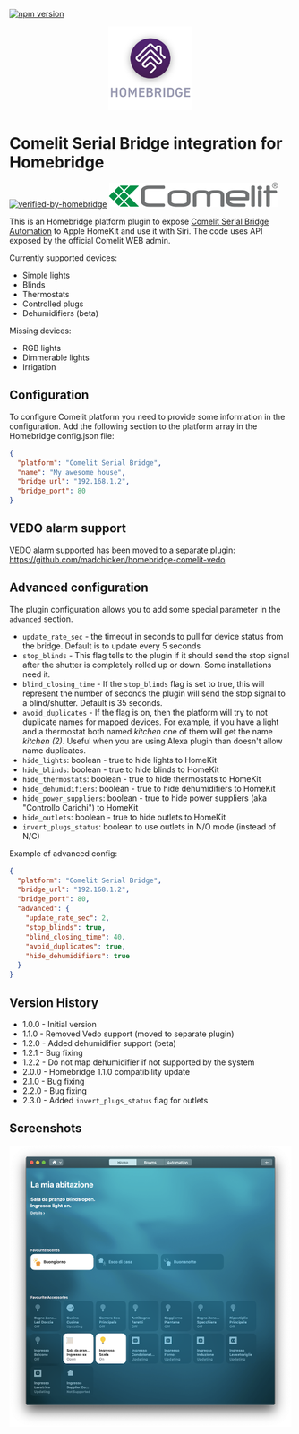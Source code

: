 [![npm version](https://badge.fury.io/js/homebridge-comelit-sb-platform.svg)](https://badge.fury.io/js/homebridge-comelit-sb-platform)

<p align="center">
<img src="https://github.com/homebridge/branding/raw/master/logos/homebridge-wordmark-logo-vertical.png" width="150">
</p>

# Comelit Serial Bridge integration for Homebridge

[![verified-by-homebridge](https://badgen.net/badge/homebridge/verified/purple)](https://github.com/homebridge/homebridge/wiki/Verified-Plugins)
![Comelit](https://github.com/madchicken/homebridge-comelit-hub/raw/master/images/comelit.png)

This is an Homebridge platform plugin to expose [Comelit Serial Bridge Automation](https://www.comelitgroup.com/en/systems/home-automation/system-managers/serial-bridge-page/) to Apple HomeKit and use it with Siri.
The code uses API exposed by the official Comelit WEB admin.

Currently supported devices:

- Simple lights
- Blinds
- Thermostats
- Controlled plugs
- Dehumidifiers (beta)

Missing devices:

- RGB lights
- Dimmerable lights
- Irrigation

## Configuration

To configure Comelit platform you need to provide some information in the configuration.
Add the following section to the platform array in the Homebridge config.json file:

```json
{
  "platform": "Comelit Serial Bridge",
  "name": "My awesome house",
  "bridge_url": "192.168.1.2",
  "bridge_port": 80
}
```

## VEDO alarm support

VEDO alarm supported has been moved to a separate plugin: https://github.com/madchicken/homebridge-comelit-vedo

## Advanced configuration

The plugin configuration allows you to add some special parameter in the `advanced` section.

- `update_rate_sec` - the timeout in seconds to pull for device status from the bridge. Default is to update every 5 seconds
- `stop_blinds` - This flag tells to the plugin if it should send the stop signal after the shutter is completely rolled up or down. Some installations need it.
- `blind_closing_time` - If the `stop_blinds` flag is set to true, this will represent the number of seconds the plugin will send the stop signal to a blind/shutter. Default is 35 seconds.
- `avoid_duplicates` - If the flag is on, then the platform will try to not duplicate names for mapped devices. For example, if you have a light and a thermostat both named _kitchen_ one of them will get the name _kitchen (2)_.
  Useful when you are using Alexa plugin than doesn't allow name duplicates.
- `hide_lights`: boolean - true to hide lights to HomeKit
- `hide_blinds`: boolean - true to hide blinds to HomeKit
- `hide_thermostats`: boolean - true to hide thermostats to HomeKit
- `hide_dehumidifiers`: boolean - true to hide dehumidifiers to HomeKit
- `hide_power_suppliers`: boolean - true to hide power suppliers (aka "Controllo Carichi") to HomeKit
- `hide_outlets`: boolean - true to hide outlets to HomeKit
- `invert_plugs_status`: boolean to use outlets in N/O mode (instead of N/C)

Example of advanced config:

```json
{
  "platform": "Comelit Serial Bridge",
  "bridge_url": "192.168.1.2",
  "bridge_port": 80,
  "advanced": {
    "update_rate_sec": 2,
    "stop_blinds": true,
    "blind_closing_time": 40,
    "avoid_duplicates": true,
    "hide_dehumidifiers": true
  }
}
```

## Version History

- 1.0.0 - Initial version
- 1.1.0 - Removed Vedo support (moved to separate plugin)
- 1.2.0 - Added dehumidifier support (beta)
- 1.2.1 - Bug fixing
- 1.2.2 - Do not map dehumidifier if not supported by the system
- 2.0.0 - Homebridge 1.1.0 compatibility update
- 2.1.0 - Bug fixing
- 2.2.0 - Bug fixing
- 2.3.0 - Added `invert_plugs_status` flag for outlets

## Screenshots

![Home application screenshot](https://github.com/madchicken/homebridge-comelit-hub/raw/master/images/home.png)
